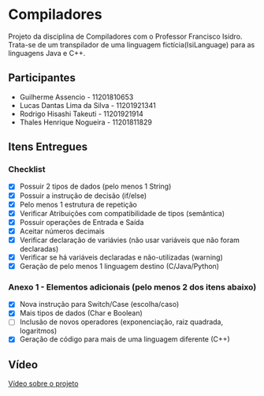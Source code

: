 
# Compiladores
Projeto da disciplina de Compiladores com o Professor Francisco Isidro. Trata-se de um transpilador de uma linguagem fictícia(IsiLanguage) para as linguagens Java e C++.

## Participantes
- Guilherme Assencio - 11201810653
- Lucas Dantas Lima da Silva - 11201921341
- Rodrigo Hisashi Takeuti - 11201921914
- Thales Henrique Nogueira  - 11201811829
## Itens Entregues
### Checklist
- [x]  Possuir 2 tipos de dados (pelo menos 1 String)
- [x]  Possuir a instrução de decisão (if/else)
- [x]  Pelo menos 1 estrutura de repetição
- [x]  Verificar Atribuições com compatibilidade de tipos (semântica) 
- [x]  Possuir operações de Entrada e Saída
- [x]  Aceitar números decimais 
- [x]  Verificar declaração de variávies (não usar variáveis que não foram declaradas)	
- [x]  Verificar se há variáveis declaradas e não-utilizadas (warning)
- [x]  Geração de pelo menos 1 linguagem destino (C/Java/Python)
### Anexo 1 - Elementos adicionais (pelo menos 2 dos itens abaixo)
- [x]  Nova instrução para Switch/Case (escolha/caso)
- [x]  Mais tipos de dados (Char e Boolean)
- [ ]  Inclusão de novos operadores (exponenciação, raiz quadrada, logaritmos)
- [x]  Geração de código para mais de uma linguagem diferente (C++)

## Vídeo

[Vídeo sobre o projeto](https://www.youtube.com/watch?v=0sDIQYxhzBA&ab_channel=RodrigoHisashi)

